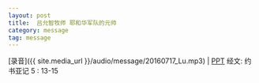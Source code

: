 ```yaml
---
layout: post
title:  吕允智牧师 耶和华军队的元帅
category: message
tag: message
---
```


[录音]({{ site.media_url }}/audio/message/20160717_Lu.mp3) | [PPT](https://1drv.ms/p/s!AqLDbY3r4i9UhHt0EGRzyTVKJ_R4)
经文: 约书亚记 5 : 13-15
